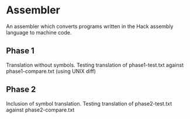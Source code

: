 # Assembler #
An assembler which converts programs written in the Hack assembly language to machine code.

Phase 1
--------
Translation without symbols. Testing translation of phase1-test.txt against phase1-compare.txt (using UNIX diff)

Phase 2
--------
Inclusion of symbol translation. Testing translation of phase2-test.txt against phase2-compare.txt
